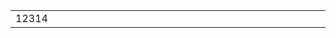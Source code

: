 
<table cellpadding="0" cellspacing="0"  width="900">
	<tr>
    	<td width="500">
        	12314
        </td>
    </tr>
</table>

